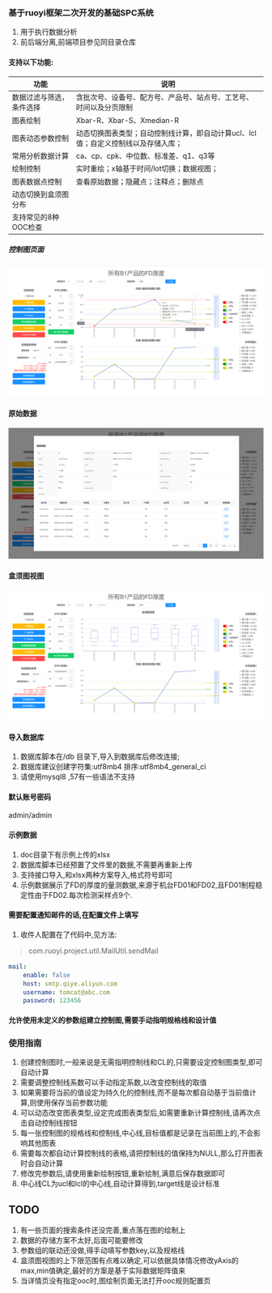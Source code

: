 ### 基于ruoyi框架二次开发的基础SPC系统
1. 用于执行数据分析
2. 前后端分离,前端项目参见同目录仓库

#### 支持以下功能:
| 功能           | 说明 |
|--------------|------|
| 数据过滤与筛选，条件选择 | 含批次号、设备号、配方号、产品号、站点号、工艺号、时间以及分页限制 |
| 图表绘制         | Xbar-R、Xbar-S、Xmedian-R |
| 图表动态参数控制     | 动态切换图表类型；自动控制线计算，即自动计算ucl、lcl值；自定义控制线以及存储入库； |
| 常用分析数据计算     | ca、cp、cpk、中位数、标准差、q1、q3等 |
| 绘制控制         | 实时重绘；x轴基于时间/lot切换；数据视图； |
| 图表数据点控制      | 查看原始数据；隐藏点；注释点；删除点 |
| 动态切换到盒须图分布   |      |
| 支持常见的8种OOC检查 |      |
##### 控制图页面
![img.png](doc/img/img.png)
#### 原始数据
![img_1.png](doc/img/img_1.png)
#### 盒须图视图
![img_2.png](doc/img/img_2.png)
#### 导入数据库
1. 数据库脚本在/db 目录下,导入到数据库后修改连接;
2. 数据库建议创建字符集:utf8mb4 排序:utf8mb4_general_ci
3. 请使用mysql8 ,57有一些语法不支持

#### 默认账号密码
admin/admin


#### 示例数据
1. doc目录下有示例上传的xlsx
2. 数据库脚本已经预置了文件里的数据,不需要再重新上传
3. 支持接口导入,和xlsx两种方案导入,格式符号即可
4. 示例数据展示了FD的厚度的量测数据,来源于机台FD01和FD02,且FD01制程稳定性由于FD02.每次检测采样点9个.

#### 需要配置通知邮件的话,在配置文件上填写
1. 收件人配置在了代码中,见方法:
> com.ruoyi.project.util.MailUtil.sendMail
```yaml
mail:
    enable: false
    host: smtp.qiye.aliyun.com
    username: tomcat@abc.com
    password: 123456
```

#### 允许使用未定义的参数组建立控制图,需要手动指明规格线和设计值

### 使用指南
1. 创建控制图时,一般来说是无需指明控制线和CL的,只需要设定控制图类型,即可自动计算
2. 需要调整控制线系数可以手动指定系数,以改变控制线的取值 
3. 如果需要将当前的值设定为持久化的控制线,而不是每次都自动基于当前值计算,则使用保存当前参数功能
4. 可以动态改变图表类型,设定完成图表类型后,如需要重新计算控制线,请再次点击自动控制线按钮
5. 每一张控制图的规格线和控制线,中心线,目标值都是记录在当前图上的,不会影响其他图表
6. 需要每次都自动计算控制线的表格,请把控制线的值保持为NULL,那么打开图表时会自动计算
7. 修改完参数后,请使用重新绘制按钮,重新绘制,满意后保存数据即可
8. 中心线CL为ucl和lcl的中心线,自动计算得到,target线是设计标准

## TODO
1. 有一些页面的搜索条件还没完善,重点落在图的绘制上
2. 数据的存储方案不太好,后面可能要修改
3. 参数组的联动还没做,得手动填写参数key,以及规格线
4. 盒须图视图的上下限范围有点难以确定,可以依据具体情况修改yAxis的max,min值确定,最好的方案是基于实际数据矩阵值来
5. 当详情页没有指定ooc时,图绘制页面无法打开ooc规则配置页